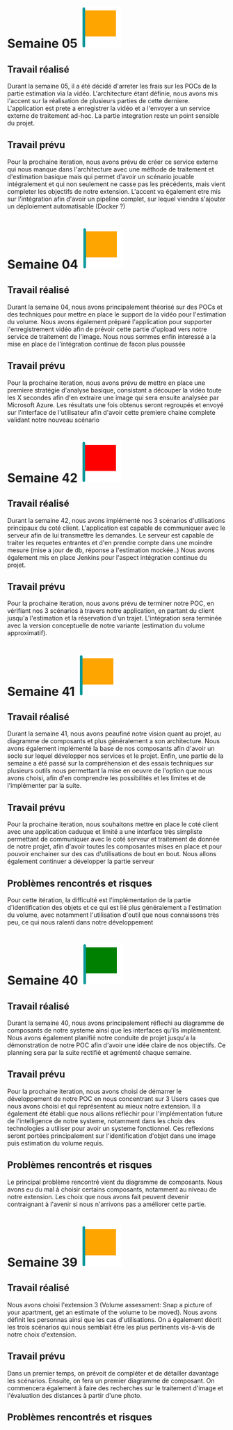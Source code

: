# Semaine 05 ![Orange flag](../docs/images/flags/orange.svg)

## Travail réalisé

Durant la semaine 05, il a été décidé d'arreter les frais sur les POCs de la partie estimation via la vidéo. L'architecture étant définie, nous avons mis l'accent sur la réalisation de plusieurs parties de cette derniere. L'application est prete a enregistrer la vidéo et a l'envoyer a un service externe de traitement ad-hoc. La partie integration reste un point sensible du projet.

## Travail prévu

Pour la prochaine iteration, nous avons prévu de créer ce service externe qui nous manque dans l'architecture avec une méthode de traitement et d'estimation basique mais qui permet d'avoir un scénario jouable intégralement et qui non seulement ne casse pas les précédents, mais vient completer les objectifs de notre extension. L'accent va également etre mis sur l'intégration afin d'avoir un pipeline complet, sur lequel viendra s'ajouter un déploiement automatisable (Docker ?) 


# Semaine 04 ![Orange flag](../docs/images/flags/orange.svg)

## Travail réalisé

Durant la semaine 04, nous avons principalement théorisé sur des POCs et des techniques pour mettre en place le support de la vidéo pour l'estimation du volume. Nous avons également préparé l'application pour supporter l'enregistrement vidéo afin de prévoir cette partie d'upload vers notre service de traitement de l'image. Nous nous sommes enfin interessé a la mise en place de l'intégration continue de facon plus poussée

## Travail prévu

Pour la prochaine iteration, nous avons prévu de mettre en place une premiere stratégie d'analyse basique, consistant a découper la vidéo toute les X secondes afin d'en extraire une image qui sera ensuite analysée par Microsoft Azure. Les résultats une fois obtenus seront regroupés et envoyé sur l'interface de l'utilisateur afin d'avoir cette premiere chaine complete validant notre nouveau scénario

# Semaine 42 ![Red flag](../docs/images/flags/red.svg)

## Travail réalisé

Durant la semaine 42, nous avons implémenté nos 3 scénarios d'utilisations principaux du coté client. L'application est capable de communiquer avec le serveur afin de lui transmettre les demandes. Le serveur est capable de traiter les requetes entrantes et d'en prendre compte dans une moindre mesure (mise a jour de db, réponse a l'estimation mockée..)
Nous avons également mis en place Jenkins pour l'aspect intégration continue du projet.

## Travail prévu

Pour la prochaine iteration, nous avons prévu de terminer notre POC, en vérifiant nos 3 scénarios à travers notre application, en partant du client jusqu'a l'estimation et la réservation d'un trajet. L'intégration sera terminée avec la version conceptuelle de notre variante (estimation du volume approximatif).

# Semaine 41 ![Orange flag](../docs/images/flags/orange.svg)

## Travail réalisé

Durant la semaine 41, nous avons peaufiné notre vision quant au projet, au diagramme de composants et plus généralement a son architecture. Nous avons également implémenté la base de nos composants afin d'avoir un socle sur lequel développer nos services et le projet. Enfin, une partie de la semaine a été passé sur la compréhension et des essais techniques sur plusieurs outils nous permettant la mise en oeuvre de l'option que nous avons choisi, afin d'en comprendre les possibilités et les limites et de l'implémenter par la suite.

## Travail prévu

Pour la prochaine iteration, nous souhaitons mettre en place le coté client avec une application caduque et limité a une interface très simpliste permettant de communiquer avec le coté serveur et traitement de donnée de notre projet, afin d'avoir toutes les composantes mises en place et pour pouvoir enchainer sur des cas d'utilisations de bout en bout. Nous allons également continuer a développer la partie serveur

## Problèmes rencontrés et risques

Pour cette itération, la difficulté est l'implémentation de la partie d'identification des objets et ce qui est lié plus généralement a l'estimation du volume, avec notamment l'utilisation d'outil que nous connaissons très peu, ce qui nous ralenti dans notre développement

# Semaine 40 ![Green flag](../docs/images/flags/green.svg)

## Travail réalisé

Durant la semaine 40, nous avons principalement réflechi au diagramme de composants de notre systeme ainsi que les interfaces qu'ils implémentent. Nous avons également planifié notre conduite de projet jusqu'a la démonstration de notre POC afin d'avoir une idée claire de nos objectifs. Ce planning sera par la suite rectifié et agrémenté chaque semaine.

## Travail prévu

Pour la prochaine iteration, nous avons choisi de démarrer le développement de notre POC en nous concentrant sur 3 Users cases que nous avons choisi et qui représentent au mieux notre extension.
Il a également été établi que nous allions réfléchir pour l'implémentation future de l'intelligence de notre systeme, notamment dans les choix des technologies a utiliser pour avoir un systeme fonctionnel. Ces reflexions seront portées principalement sur l'identification d'objet dans une image puis estimation du volume requis.

## Problèmes rencontrés et risques

Le principal problème rencontré vient du diagramme de composants. Nous avons eu du mal à choisir certains composants, notamment au niveau de notre extension. Les choix que nous avons fait peuvent devenir contraignant à l'avenir si nous n'arrivons pas a améliorer cette partie.


# Semaine 39 ![Orange flag](../docs/images/flags/orange.svg)

## Travail réalisé

Nous avons choisi l'extension 3 (Volume assessment: Snap a picture of your apartment, get an estimate of the volume to be moved).
Nous avons définit les personnas ainsi que les cas d'utilisations.
On a également décrit les trois scénarios qui nous semblait être les plus pertinents vis-à-vis de notre choix d'extension.

## Travail prévu

Dans un premier temps, on prévoit de compléter et de détailler davantage les scénarios.
Ensuite, on fera un premier diagramme de composant.
On commencera également à faire des recherches sur le traitement d'image et l'évaluation des distances à partir d'une photo.

## Problèmes rencontrés et risques

